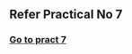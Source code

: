 ## Refer Practical No 7

### <a href="https://github.com/Mohammedvaraliya/BSC-CS-Practical-Performed/tree/master/BSC%20CS/SY/SEM-4/Advance%20Application%20Development/Practical%2007/angular-express-node-pract-07/angular-node-express" target="_blank">Go to pract 7</a>